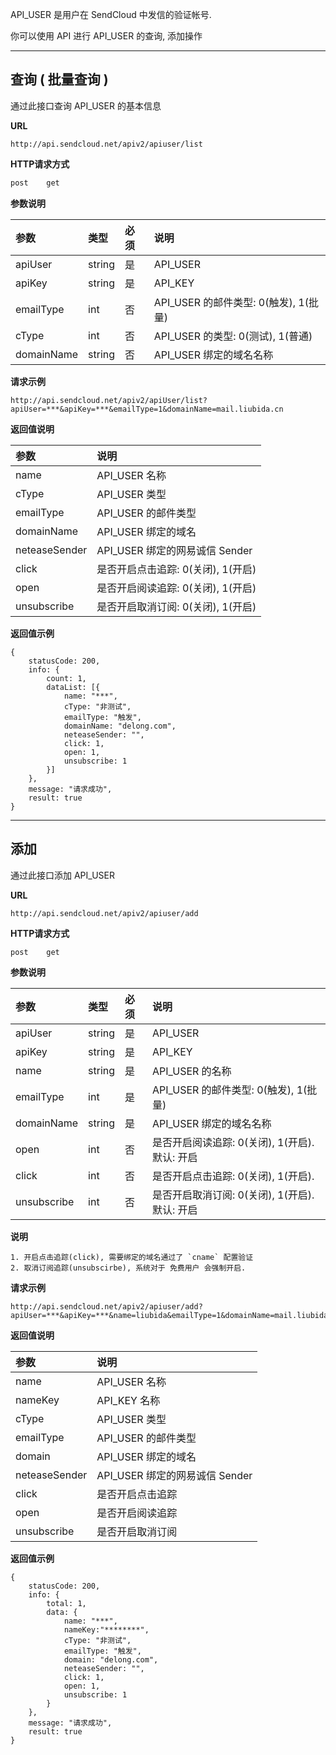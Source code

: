
API_USER 是用户在 SendCloud 中发信的验证帐号.
    
你可以使用 API 进行 API_USER 的查询, 添加操作

- - -

## 查询 ( 批量查询 )
    
通过此接口查询 API_USER 的基本信息
    
**URL**
```
http://api.sendcloud.net/apiv2/apiuser/list
```
    
**HTTP请求方式**
```bash
post    get
```
    
**参数说明**
    
|参数|类型|必须|说明|
|:---|:---|:---|:---|
|apiUser|string|是|API_USER|
|apiKey|string|是|API_KEY|
|emailType|int|否|API_USER 的邮件类型: 0(触发), 1(批量)|
|cType|int|否|API_USER 的类型: 0(测试), 1(普通)|
|domainName|string|否|API_USER 绑定的域名名称|
    
**请求示例**
```
http://api.sendcloud.net/apiv2/apiUser/list?apiUser=***&apiKey=***&emailType=1&domainName=mail.liubida.cn 
```
    
**返回值说明**

|参数|说明|
|:---|:---|
|name|API_USER 名称|
|cType|API_USER 类型|
|emailType|API_USER 的邮件类型|
|domainName|API_USER 绑定的域名|
|neteaseSender|API_USER 绑定的网易诚信 Sender |
|click|是否开启点击追踪: 0(关闭), 1(开启)|
|open|是否开启阅读追踪: 0(关闭), 1(开启)|
|unsubscribe|是否开启取消订阅: 0(关闭), 1(开启)|

**返回值示例**
```
{
    statusCode: 200,
    info: {
        count: 1,
        dataList: [{
            name: "***",
            cType: "非测试",
            emailType: "触发",
            domainName: "delong.com",
            neteaseSender: "",
            click: 1,
            open: 1,
            unsubscribe: 1
        }]
    },
    message: "请求成功",
    result: true
}
```

- - -

## 添加
    
通过此接口添加 API_USER
    
**URL**
```
http://api.sendcloud.net/apiv2/apiuser/add
```
    
**HTTP请求方式**
```bash
post    get
```
    
**参数说明**
    
|参数|类型|必须|说明|
|:---|:---|:---|:---|
|apiUser|string|是|API_USER|
|apiKey|string|是|API_KEY|
|name|string|是|API_USER 的名称|
|emailType|int|是|API_USER 的邮件类型: 0(触发), 1(批量)|
|domainName|string|是|API_USER 绑定的域名名称|
|open|int|否|是否开启阅读追踪: 0(关闭), 1(开启). 默认: 开启|
|click|int|否|是否开启点击追踪: 0(关闭), 1(开启).|
|unsubscribe|int|否|是否开启取消订阅: 0(关闭), 1(开启). 默认: 开启|

**说明**
```
1. 开启点击追踪(click), 需要绑定的域名通过了 `cname` 配置验证
2. 取消订阅追踪(unsubscirbe), 系统对于 免费用户 会强制开启.
```
    
**请求示例**
```
http://api.sendcloud.net/apiv2/apiuser/add?apiUser=***&apiKey=***&name=liubida&emailType=1&domainName=mail.liubida.cn 
```
    
**返回值说明**

|参数|说明|
|:---|:---|
|name|API_USER 名称|
|nameKey|API_KEY 名称|
|cType|API_USER 类型|
|emailType|API_USER 的邮件类型|
|domain|API_USER 绑定的域名|
|neteaseSender|API_USER 绑定的网易诚信 Sender |
|click|是否开启点击追踪|
|open|是否开启阅读追踪|
|unsubscribe|是否开启取消订阅|

**返回值示例**
```
{
    statusCode: 200,
    info: {
        total: 1,
        data: {
            name: "***",
            nameKey:"********",
            cType: "非测试",
            emailType: "触发",
            domain: "delong.com",
            neteaseSender: "",
            click: 1,
            open: 1,
            unsubscribe: 1
        }
    },
    message: "请求成功",
    result: true
}
```

